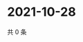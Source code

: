 # 2021-10-28

共 0 条

<!-- BEGIN WEIBO -->
<!-- 最后更新时间 Thu Oct 28 2021 04:14:28 GMT+0800 (China Standard Time) -->

<!-- END WEIBO -->
